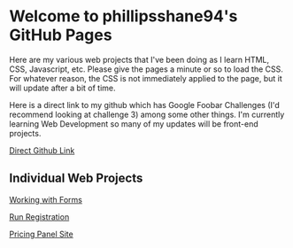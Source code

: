 # Welcome to phillipsshane94's GitHub Pages

Here are my various web projects that I've been doing as I learn HTML, CSS, Javascript, etc.
Please give the pages a minute or so to load the CSS.  For whatever reason, the CSS is not immediately applied to the page, but it will update after a bit of time. 

Here is a direct link to my github which has Google Foobar Challenges (I'd recommend looking at challenge 3) among some other things.  I'm currently learning Web Development so many of my updates will be front-end projects. 

[Direct Github Link](https://github.com/phillipsshane94)

## Individual Web Projects

[Working with Forms](http://htmlpreview.github.io/?https://github.com/phillipsshane94/WebDevLearning/blob/main/forms.html)

[Run Registration](http://htmlpreview.github.io/?https://github.com/phillipsshane94/WebDevLearning/blob/main/raceRegistrationFormPractice.html)

[Pricing Panel Site](https://htmlpreview.github.io/?https://github.com/phillipsshane94/WebDevLearning/blob/main/PricingPanelWebsite/index.html)


<!---
You can use the [editor on GitHub](https://github.com/phillipsshane94/phillipsshane94.github.io/edit/main/index.md) to maintain and preview the content for your website in Markdown files.

Whenever you commit to this repository, GitHub Pages will run [Jekyll](https://jekyllrb.com/) to rebuild the pages in your site, from the content in your Markdown files.

### Markdown

Markdown is a lightweight and easy-to-use syntax for styling your writing. It includes conventions for

```markdown
Syntax highlighted code block

# Header 1
## Header 2
### Header 3

- Bulleted
- List

1. Numbered
2. List

**Bold** and _Italic_ and `Code` text

[Link](url) and ![Image](src)
```

For more details see [GitHub Flavored Markdown](https://guides.github.com/features/mastering-markdown/).

### Jekyll Themes

Your Pages site will use the layout and styles from the Jekyll theme you have selected in your [repository settings](https://github.com/phillipsshane94/phillipsshane94.github.io/settings/pages). The name of this theme is saved in the Jekyll `_config.yml` configuration file.

### Support or Contact

Having trouble with Pages? Check out our [documentation](https://docs.github.com/categories/github-pages-basics/) or [contact support](https://support.github.com/contact) and we’ll help you sort it out.
--!>
